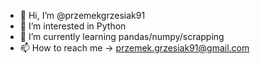 - 👋 Hi, I’m @przemekgrzesiak91
- 👀 I’m interested in Python
- 🌱 I’m currently learning pandas/numpy/scrapping
- 📫 How to reach me -> przemek.grzesiak91@gmail.com

<!---
przemekgrzesiak91/przemekgrzesiak91 is a ✨ special ✨ repository because its `README.md` (this file) appears on your GitHub profile.
You can click the Preview link to take a look at your changes.
--->
